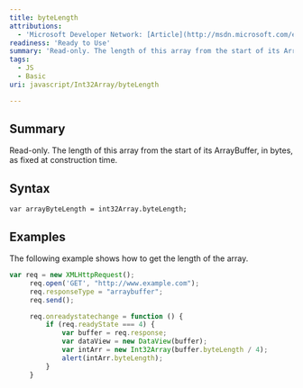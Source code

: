 ```yaml
---
title: byteLength
attributions:
  - 'Microsoft Developer Network: [Article](http://msdn.microsoft.com/en-us/library/ie/br230726(v=vs.94).aspx)'
readiness: 'Ready to Use'
summary: 'Read-only. The length of this array from the start of its ArrayBuffer, in bytes, as fixed at construction time.'
tags:
  - JS
  - Basic
uri: javascript/Int32Array/byteLength

---
```

## Summary

Read-only. The length of this array from the start of its ArrayBuffer, in bytes, as fixed at construction time.

## Syntax

    var arrayByteLength = int32Array.byteLength;

## Examples

The following example shows how to get the length of the array.

``` js
var req = new XMLHttpRequest();
     req.open('GET', "http://www.example.com");
     req.responseType = "arraybuffer";
     req.send();

     req.onreadystatechange = function () {
         if (req.readyState === 4) {
             var buffer = req.response;
             var dataView = new DataView(buffer);
             var intArr = new Int32Array(buffer.byteLength / 4);
             alert(intArr.byteLength);
         }
     }
```

